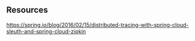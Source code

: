 ## Resources

https://spring.io/blog/2016/02/15/distributed-tracing-with-spring-cloud-sleuth-and-spring-cloud-zipkin